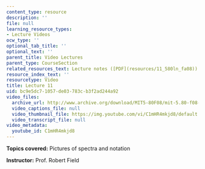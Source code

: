 ```yaml
---
content_type: resource
description: ''
file: null
learning_resource_types:
- Lecture Videos
ocw_type: ''
optional_tab_title: ''
optional_text: ''
parent_title: Video Lectures
parent_type: CourseSection
related_resources_text: Lecture notes ([PDF](resources/11_580ln_fa08))
resource_index_text: ''
resourcetype: Video
title: Lecture 11
uid: bc9e5dc7-1057-de03-783c-b3f2ad244a92
video_files:
  archive_url: http://www.archive.org/download/MIT5-80F08/mit-5.80-f08-lec11_300k.mp4
  video_captions_file: null
  video_thumbnail_file: https://img.youtube.com/vi/C1mHR4mkjd8/default.jpg
  video_transcript_file: null
video_metadata:
  youtube_id: C1mHR4mkjd8
---
```


**Topics covered:** Pictures of spectra and notation

**Instructor:** Prof. Robert Field
